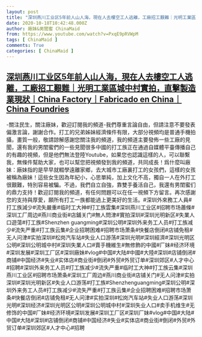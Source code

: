 ```yaml
---
layout: post
title: "深圳燕川工业区5年前人山人海，現在人去樓空工人逃離，工廠招工艱難｜光明工業區城中村實拍，直擊製造業現狀｜China Factory｜Fabricado en China｜China Foundries"
date: 2020-10-18T10:42:48.000Z
author: 廠妹&男閨蜜 ChinaMaid
from: https://www.youtube.com/watch?v=PxqE9pRVWpM
tags: [ ChinaMaid ]
comments: True
categories: [ ChinaMaid ]
---
```

<!--1603017768000-->
[深圳燕川工业区5年前人山人海，現在人去樓空工人逃離，工廠招工艱難｜光明工業區城中村實拍，直擊製造業現狀｜China Factory｜Fabricado en China｜China Foundries](https://www.youtube.com/watch?v=PxqE9pRVWpM)
------

<div>
-關注民生，關注廠妹，歡迎訂閱我的頻道-我們尊重言論自由，但請注意不要發表偏激言論，謝謝合作。打工的兄弟姊妹經濟條件有限，大部分視頻均是普通手機拍攝，畫質一般，敬請諒解感謝您關注我的頻道，我的頻道主要發佈一些工廠的見聞，還有我的男閨蜜們的一些見聞很多中國的打工族正在通過自媒體平臺傳播自己的有趣的視頻，但是他們無法登陸Youtube，如果您也認識這樣的人，可以聯繫我，無條件幫助大家，也可以幫您把視頻發到我的頻道，共同成長！爲什麼叫廠妹：廠妹指的是早早就輟學遠離家鄉，去大城市工廠裏打工的女孩們，這樣的女孩被稱為廠妹！這些女生因為年紀小，心思單純，加上文化不高，獨自一人在外打工很艱難，特別容易被騙。不過，我們自立自強，靠雙手養活自己，我還有男閨蜜们的鼎力支持！歡迎訂閱我的頻道，有任何問題可以在任一視頻下方留言。再次感謝您的支持與厚愛，願所有打工一族都能過上更美好的生活。#深圳外來務工人員#打工族減少#流失嚴重#临时工大神#打工族雲集#深圳燕川工业区#招聘市场蕭條#深圳工厂周边#燕川商业街#店鋪关门#無人問津#實拍深圳#深圳光明新区#失業人口遊蕩#打工族#Shenzhen guangming#深圳公明#深圳外来务工人员#打工族减少#流失严重#打工族云集#企业招聘困难#招聘市场萧条#快餐店倒闭#店铺免租#无人问津#实拍深圳#松岗汽车站#失业人口游荡#深圳光明#深圳經濟#深圳光明区公明#深圳公明城中村#深圳失業人口#賣手機維生#無修飾的中國#厂妹#经济环境#深圳发展#深圳工厂区#深圳廠妹#vlog#中国#大陆#中國#大陸#深圳#店铺倒闭#商铺#中国经济#失业#实体店#商业街#倒闭#外贸#外贸订单#深圳郊区#人才中心#招聘#深圳外来务工人员#打工族减少#流失严重#临时工大神#打工族云集#深圳燕川工业区#招聘市场萧条#深圳工厂周边#燕川商业街#店铺关门#无人问津#实拍深圳#深圳光明新区#失业人口游荡#打工族#Shenzhenguangming#深圳公明#深圳外来务工人员#打工族减少#流失严重#打工族云集#企业招聘困难#招聘市场萧条#快餐店倒闭#店铺免租#无人问津#实拍深圳#松岗汽车站#失业人口游荡#深圳光明#深圳经济#深圳光明区公明#深圳公明城中村#深圳失业人口#卖手机维生#无修饰的中国#厂妹#经济环境#深圳发展#深圳工厂区#深圳厂妹#vlog#中国#大陆#中国#大陆#深圳#店铺倒闭#商铺#中国经济#失业#实体店#商业街#倒闭#外贸#外贸订单#深圳郊区#人才中心#招聘
</div>
